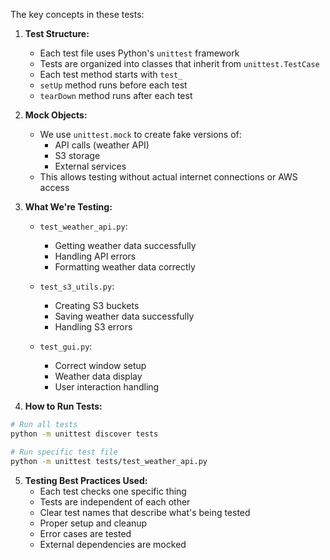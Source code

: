 The key concepts in these tests:

1. **Test Structure:**
   - Each test file uses Python's `unittest` framework
   - Tests are organized into classes that inherit from `unittest.TestCase`
   - Each test method starts with `test_`
   - `setUp` method runs before each test
   - `tearDown` method runs after each test

2. **Mock Objects:**
   - We use `unittest.mock` to create fake versions of:
     - API calls (weather API)
     - S3 storage
     - External services
   - This allows testing without actual internet connections or AWS access

3. **What We're Testing:**
   - `test_weather_api.py`:
     - Getting weather data successfully
     - Handling API errors
     - Formatting weather data correctly

   - `test_s3_utils.py`:
     - Creating S3 buckets
     - Saving weather data successfully
     - Handling S3 errors

   - `test_gui.py`:
     - Correct window setup
     - Weather data display
     - User interaction handling

4. **How to Run Tests:**
```bash
# Run all tests
python -m unittest discover tests

# Run specific test file
python -m unittest tests/test_weather_api.py
```

5. **Testing Best Practices Used:**
   - Each test checks one specific thing
   - Tests are independent of each other
   - Clear test names that describe what's being tested
   - Proper setup and cleanup
   - Error cases are tested
   - External dependencies are mocked